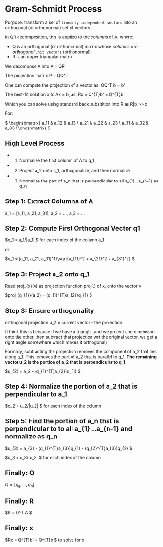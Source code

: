 # Gram-Schmidt Process

Purpose: transform a set of `linearly independent vectors` into an orthogonal (or orthonormal) set of vectors

In QR decomposition, this is applied to the *columns* of A, where:

- Q is an orthogonal (or orthonormal) matrix whose *columns are orthogonal* `unit vectors` (orthonormal)
- R is an upper triangular matrix

We decompose A into A = QR

The projection matrix P = QQ^T

One can compute the projection of a vector as: QQ^T b = b'

The best-fit solution x to Ax = b, as: Rx = Q^{T}b' = Q^{T}b

Which you can solve using standard back subsitition into R as R|b >> x

For:

$
\begin{bmatrix}
a_11 & a_12 & a_13 \\
a_21 & a_22 & a_23 \\
a_31 & a_32 & a_33 \\
\end{bmatrix}
$

## High Level Process

- 1. Normalize the first column of A to q_1
- 2. Project a_2 onto q_1, orthogonalize, and then normalize
- 3. Normalize the part of a_n that is perpendicular to all a_{1}...a_{n-1} as q_n

## Step 1: Extract Columns of A

a_1 = [a_11, a_21, a_31], a_2 = ..., a_3 = ...

## Step 2: Compute First Orthogonal Vector q1

$q_1 = a_1/\|a_1\| $ for each index of the column a_1

or

$q_1 = [a_11, a_21, a_31]^T/\sqrt{a_{11}^2 + a_{21}^2 + a_{31}^2}  $

## Step 3: Project a_2 onto q_1

Read proj_{x}(v) as projection function proj(.) of x, onto the vector v

$proj_{q_{1}}(a_2) = (q_{1}^{T}a_{2})q_{1} $

## Step 3: Ensure orthogonality

orthogonal projection u_2 = current vector - the projection

(I think this is because if we have a triangle, and we project one dimension onto the other, then subtract that projection wrt the original vector, we get a right angle somewhere which makes it orthogonal)

Formally, subtracting the projection removes the component of a_2 that lies along q_1. This removes the part of a_2 that is parallel to q_1. **The remaining vector u_2 is the portion of a_2 that is perpendicular to q_1**

$u_{2} = a_2 - (q_{1}^{T}a_{2})q_{1}  $

## Step 4: Normalize the portion of a_2 that is perpendicular to a_1

$q_2 = u_2/\|u_2\| $ for each index of the column

## Step 5: Find the portion of a_n that is perpendicular to to all a_{1}...a_{n-1} and normalize as q_n

$u_{3} = a_{3} - (q_{1}^{T}a_{3})q_{1} - (q_{2}^{T}a_{3})q_{2}  $

$q_3 = u_3/\|u_3\| $ for each index of the column

## Finally: Q

$Q = [q_{q}, ..., q_{n}]$

## Finally: R

$R = Q^T A $

## Finally: x

$Rx = Q^{T}b' = Q^{T}b  $ to solve for x
